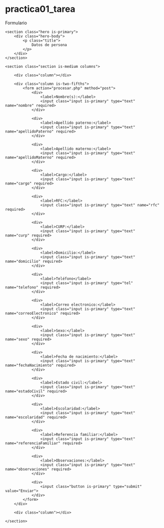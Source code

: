 # practica01_tarea
Formulario
<!DOCTYPE html>
<html>
<head>
	<meta charset="utf-8">
	<meta name="viewport" content="width=device-width, initial-scale=1">
	<title>Arreglos</title>
	<!-- Incluir bulma.min.css -->
	<link rel="stylesheet" type="text/css" href="assets/css/bulma.min.css">
</head>
<body>

	<section class="hero is-primary">
  		<div class="hero-body">
    		<p class="title">
      			Datos de persona
    		</p>
  		</div>
	</section>

	<section class="section is-medium columns">

  		<div class="column"></div>

  		<div class="column is-two-fifths">
			<form action="procesar.php" method="post">
				<div>
					<label>Nombre(s):</label>
					<input class="input is-primary" type="text" name="nombre" required>
				</div>

                <div>
					<label>Apellido paterno:</label>
					<input class="input is-primary" type="text" name="apellidoPaterno" required>
				</div>

                <div>
					<label>Apellido materno:</label>
					<input class="input is-primary" type="text" name="apellidoMaterno" required>
				</div>

                <div>
					<label>Cargo:</label>
					<input class="input is-primary" type="text" name="cargo" required>
				</div>

                <div>
					<label>RFC:</label>
					<input class="input is-primary" type="text" name="rfc" required>
				</div>

                <div>
					<label>CURP:</label>
					<input class="input is-primary" type="text" name="curp" required>
				</div>

                <div>
					<label>Domicilio:</label>
					<input class="input is-primary" type="text" name="domicilio" required>
				</div>

				<div>
					<label>Teléfono</label>
					<input class="input is-primary" type="tel" name="telefono" required>
				</div>

                <div>
					<label>Correo electronico:</label>
					<input class="input is-primary" type="text" name="correoElectronico" required>
				</div>

                <div>
					<label>Sexo:</label>
					<input class="input is-primary" type="text" name="sexo" required>
				</div>

                <div>
					<label>Fecha de nacimiento:</label>
					<input class="input is-primary" type="text" name="fechaNacimiento" required>
				</div>

                <div>
					<label>Estado civil:</label>
					<input class="input is-primary" type="text" name="estadoCivil" required>
				</div>

                <div>
					<label>Escolaridad:</label>
					<input class="input is-primary" type="text" name="escolaridad" required>
				</div>

                <div>
					<label>Referencia familiar:</label>
					<input class="input is-primary" type="text" name="referenciaFamiliar" required>
				</div>

                <div>
					<label>Observaciones:</label>
					<input class="input is-primary" type="text" name="observaciones" required>
				</div>

				<div>
					<input class="button is-primary" type="submit" value="Enviar">
				</div>
			</form>
		</div>

		<div class="column"></div>

	</section>

</body>
</html>
